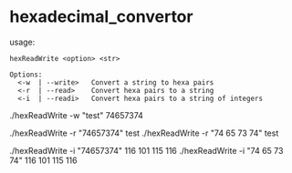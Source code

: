hexadecimal_convertor
=====================

usage:

	hexReadWrite <option> <str>

	Options:
	  <-w  | --write>   Convert a string to hexa pairs
	  <-r  | --read>    Convert hexa pairs to a string
	  <-i  | --readi>   Convert hexa pairs to a string of integers

./hexReadWrite -w "test"
  74657374

./hexReadWrite -r "74657374"
  test
./hexReadWrite -r "74 65 73 74"
  test

./hexReadWrite -i "74657374"
  116 101 115 116
./hexReadWrite -i "74 65 73 74"
  116 101 115 116

